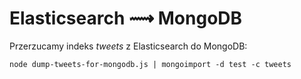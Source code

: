 # Elasticsearch ⟿  MongoDB

Przerzucamy indeks *tweets* z Elasticsearch do MongoDB:

    node dump-tweets-for-mongodb.js | mongoimport -d test -c tweets